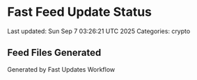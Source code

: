 # Fast Feed Update Status
Last updated: Sun Sep  7 03:26:21 UTC 2025
Categories: crypto

## Feed Files Generated

Generated by Fast Updates Workflow
